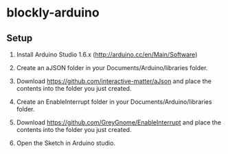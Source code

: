 # blockly-arduino

## Setup

1) Install Arduino Studio 1.6.x (http://arduino.cc/en/Main/Software)

2) Create an aJSON folder in your Documents/Arduino/libraries folder.

3) Download https://github.com/interactive-matter/aJson and place the contents into the folder you just created.

2) Create an EnableInterrupt folder in your Documents/Arduino/libraries folder.

3) Download https://github.com/GreyGnome/EnableInterrupt and place the contents into the folder you just created.

4) Open the Sketch in Arduino studio.
